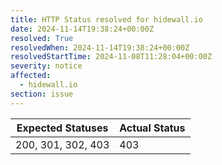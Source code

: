 ```yaml
---
title: HTTP Status resolved for hidewall.io
date: 2024-11-14T19:38:24+00:00Z
resolved: True
resolvedWhen: 2024-11-14T19:38:24+00:00Z
resolvedStartTime: 2024-11-08T11:28:04+00:00Z
severity: notice
affected:
  - hidewall.io
section: issue
---
```


| Expected Statuses | Actual Status  |
|-------------------|----------------|
| 200, 301, 302, 403 | 403 |
